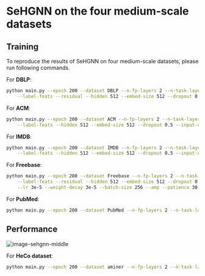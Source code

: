 # SeHGNN on the four medium-scale datasets

## Training

To reproduce the results of SeHGNN on four medium-scale datasets, please run following commands.

For **DBLP**:

```bash
python main.py --epoch 200 --dataset DBLP --n-fp-layers 2 --n-task-layers 3 --num-hops 2 --num-label-hops 4 \
	--label-feats --residual --hidden 512 --embed-size 512 --dropout 0.5 --input-drop 0.5 --amp --seeds 1 2 3 4 5
```

For **ACM**:

```bash
python main.py --epoch 200 --dataset ACM --n-fp-layers 2 --n-task-layers 1 --num-hops 4 --num-label-hops 4 \
	--label-feats --hidden 512 --embed-size 512 --dropout 0.5 --input-drop 0.5 --amp --seeds 1 2 3 4 5
```

For **IMDB**:

```bash
python main.py --epoch 200 --dataset IMDB --n-fp-layers 2 --n-task-layers 4 --num-hops 4 --num-label-hops 4 \
	--label-feats --hidden 512 --embed-size 512 --dropout 0.5 --input-drop 0. --amp --seeds 1 2 3 4 5
```

For **Freebase**:

```bash
python main.py --epoch 200 --dataset Freebase --n-fp-layers 2 --n-task-layers 4 --num-hops 2 --num-label-hops 3 \
	--label-feats --residual --hidden 512 --embed-size 512 --dropout 0.5 --input-drop 0.5 \
	--lr 3e-5 --weight-decay 3e-5 --batch-size 256 --amp --patience 30 --seeds 1 2 3 4 5
```

For **PubMed**:

```bash
python main.py --epoch 200 --dataset PubMed --n-fp-layers 2 --n-task-layers 4 --num-hops 2 --num-label-hops 3 --label-feats --residual --hidden 512 --embed-size 512 --dropout 0.5 --input-drop 0.5 --lr 3e-5 --weight-decay 3e-5 --batch-size 256 --amp --patience 30 --seeds 1
```


## Performance

![image-sehgnn-middle](./image-sehgnn_hgb.png)




For **HeCo dataset**:

```bash
python main.py --epoch 200 --dataset aminer --n-fp-layers 2 --n-task-layers 3 --num-hops 4 --num-label-hops 4 --label-feats --hidden 512 --embed-size 512 --dropout 0.5 --input-drop 0.5 --amp --seeds 1 2 3 4 5 --clus_visual True --gpu 0
```